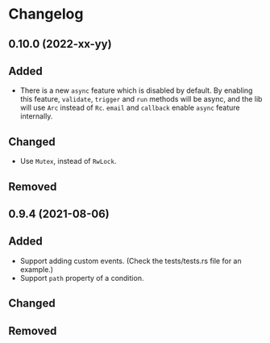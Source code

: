 # Changelog

## 0.10.0 (2022-xx-yy)
## Added
- There is a new `async` feature which is disabled by default. By enabling this feature, `validate`, `trigger` and `run` methods will be async, and the lib will use `Arc` instead of `Rc`. `email` and `callback` enable `async` feature internally.
## Changed
- Use `Mutex`, instead of `RwLock`.
## Removed

## 0.9.4 (2021-08-06)
## Added
- Support adding custom events. (Check the tests/tests.rs file for an example.)
- Support `path` property of a condition.
## Changed
## Removed
